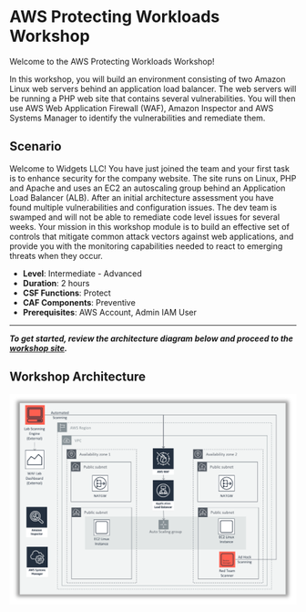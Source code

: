 # AWS Protecting Workloads Workshop

Welcome to the AWS Protecting Workloads Workshop!

In this workshop, you will build an environment consisting of two Amazon Linux web servers behind an application load balancer. The web servers will be running a PHP web site that contains several vulnerabilities. You will then use AWS Web Application Firewall (WAF), Amazon Inspector and AWS Systems Manager to identify the vulnerabilities and remediate them. 

## Scenario

Welcome to Widgets LLC! You have just joined the team and your first task is to enhance security for the company website. The site runs on Linux, PHP and Apache and uses an EC2 an autoscaling group behind an Application Load Balancer (ALB). After an initial architecture assessment you have found multiple vulnerabilities and configuration issues. The dev team is swamped and will not be able to remediate code level issues for several weeks. Your mission in this workshop module is to build an effective set of controls that mitigate common attack vectors against web applications, and provide you with the monitoring capabilities needed to react to emerging threats when they occur.


* **Level**: Intermediate - Advanced
* **Duration**: 2 hours
* **CSF Functions**: Protect
* **CAF Components**: Preventive
* **Prerequisites**: AWS Account, Admin IAM User

---

***To get started, review the architecture diagram below and proceed to the [workshop site](http://protecting-workloads.awssecworkshops.com/).***

## Workshop Architecture

![Workshop Architecture](./docs/images/pww-diagram.png)
